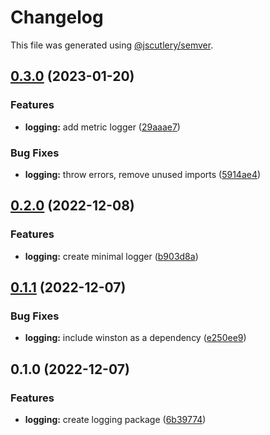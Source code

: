 # Changelog

This file was generated using [@jscutlery/semver](https://github.com/jscutlery/semver).

## [0.3.0](https://github.com/notional-finance/notional-monorepo/compare/logging-0.2.0...logging-0.3.0) (2023-01-20)


### Features

* **logging:** add metric logger ([29aaae7](https://github.com/notional-finance/notional-monorepo/commit/29aaae73ed28081c8ab8e48ae49f64847ed9b84f))


### Bug Fixes

* **logging:** throw errors, remove unused imports ([5914ae4](https://github.com/notional-finance/notional-monorepo/commit/5914ae46a18669525236c29bd359cba0c47f3ba0))

## [0.2.0](https://github.com/notional-finance/notional-monorepo/compare/logging-0.1.1...logging-0.2.0) (2022-12-08)


### Features

* **logging:** create minimal logger ([b903d8a](https://github.com/notional-finance/notional-monorepo/commit/b903d8af33820366c39492ef0d9c14eb56b7ea5a))

## [0.1.1](https://github.com/notional-finance/notional-monorepo/compare/logging-0.1.0...logging-0.1.1) (2022-12-07)


### Bug Fixes

* **logging:** include winston as a dependency ([e250ee9](https://github.com/notional-finance/notional-monorepo/commit/e250ee9709b5672549c3a87daf9c5bbd53bdba62))

## 0.1.0 (2022-12-07)


### Features

* **logging:** create logging package ([6b39774](https://github.com/notional-finance/notional-monorepo/commit/6b39774306830d3a496965d079a77d1898f82fae))
